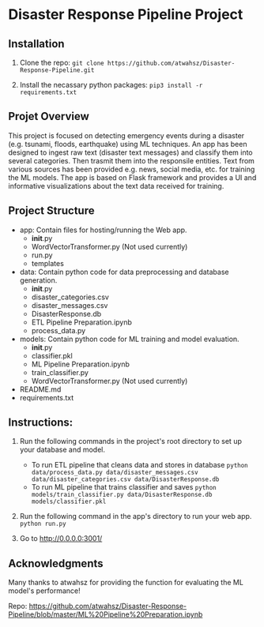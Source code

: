 # Disaster Response Pipeline Project

## Installation
1. Clone the repo: `git clone https://github.com/atwahsz/Disaster-Response-Pipeline.git`

2. Install the necassary python packages: `pip3 install -r requirements.txt`

## Projet Overview 
This project is focused on detecting emergency events during a disaster (e.g. tsunami, floods, earthquake) using ML techniques.
An app has been designed to ingest raw text (disaster text messages) and classify them into several categories. Then trasmit them into the responsile entities.
Text from various sources has been provided e.g. news, social media, etc. for training the ML models.
The app is based on Flask framework and provides a UI and informative visualizations about the text data received for training.

## Project Structure
- app: Contain files for hosting/running the Web app.
    - __init__.py
    - WordVectorTransformer.py (Not used currently)
    - run.py
    - templates
- data: Contain python code for data preprocessing and database generation.
    - __init__.py
    - disaster_categories.csv
    - disaster_messages.csv
    - DisasterResponse.db
    - ETL Pipeline Preparation.ipynb
    - process_data.py
- models: Contain python code for ML training and model evaluation.
    - __init__.py
    - classifier.pkl
    - ML Pipeline Preparation.ipynb
    - train_classifier.py
    - WordVectorTransformer.py (Not used currently)
- README.md
- requirements.txt

## Instructions:
1. Run the following commands in the project's root directory to set up your database and model.

    - To run ETL pipeline that cleans data and stores in database
        `python data/process_data.py data/disaster_messages.csv data/disaster_categories.csv data/DisasterResponse.db`
    - To run ML pipeline that trains classifier and saves
        `python models/train_classifier.py data/DisasterResponse.db models/classifier.pkl`

2. Run the following command in the app's directory to run your web app.
    `python run.py`

3. Go to http://0.0.0.0:3001/

## Acknowledgments
Many thanks to atwahsz for providing the function for evaluating the ML model's performance!

Repo: https://github.com/atwahsz/Disaster-Response-Pipeline/blob/master/ML%20Pipeline%20Preparation.ipynb